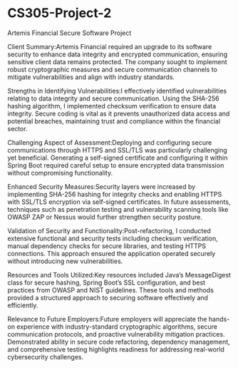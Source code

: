 # CS305-Project-2

Artemis Financial Secure Software Project

Client Summary:Artemis Financial required an upgrade to its software security to enhance data integrity and encrypted communication, ensuring sensitive client data remains protected. The company sought to implement robust cryptographic measures and secure communication channels to mitigate vulnerabilities and align with industry standards.

Strengths in Identifying Vulnerabilities:I effectively identified vulnerabilities relating to data integrity and secure communication. Using the SHA-256 hashing algorithm, I implemented checksum verification to ensure data integrity. Secure coding is vital as it prevents unauthorized data access and potential breaches, maintaining trust and compliance within the financial sector.

Challenging Aspect of Assessment:Deploying and configuring secure communications through HTTPS and SSL/TLS was particularly challenging yet beneficial. Generating a self-signed certificate and configuring it within Spring Boot required careful setup to ensure encrypted data transmission without compromising functionality.

Enhanced Security Measures:Security layers were increased by implementing SHA-256 hashing for integrity checks and enabling HTTPS with SSL/TLS encryption via self-signed certificates. In future assessments, techniques such as penetration testing and vulnerability scanning tools like OWASP ZAP or Nessus would further strengthen security posture.

Validation of Security and Functionality:Post-refactoring, I conducted extensive functional and security tests including checksum verification, manual dependency checks for secure libraries, and testing HTTPS connections. This approach ensured the application operated securely without introducing new vulnerabilities.

Resources and Tools Utilized:Key resources included Java’s MessageDigest class for secure hashing, Spring Boot’s SSL configuration, and best practices from OWASP and NIST guidelines. These tools and methods provided a structured approach to securing software effectively and efficiently.

Relevance to Future Employers:Future employers will appreciate the hands-on experience with industry-standard cryptographic algorithms, secure communication protocols, and proactive vulnerability mitigation practices. Demonstrated ability in secure code refactoring, dependency management, and comprehensive testing highlights readiness for addressing real-world cybersecurity challenges.
